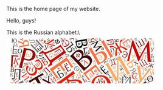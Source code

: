 This is the home page of my website.

Hello, guys!

This is the Russian alphabet:\ 
![Russian Letters!](/assets/icon.jpg "Russian Letters")

